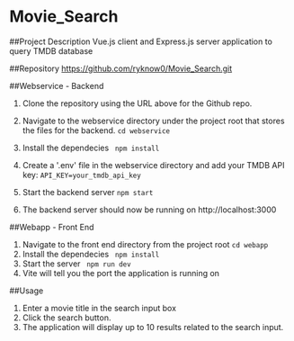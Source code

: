 # Movie_Search
##Project Description
Vue.js client and Express.js server application to query TMDB database

##Repository
https://github.com/ryknow0/Movie_Search.git


##Webservice - Backend

1. Clone the repository using the URL above for the Github repo.

2. Navigate to the webservice directory under the project root that stores the files for the backend.
    ```cd webservice```

3. Install the dependecies
    ``` npm install```
4. Create a '.env' file in the webservice directory and add your TMDB API key:
    ```API_KEY=your_tmdb_api_key```
5. Start the backend server
    ```npm start```
6. The backend server should now be running on http://localhost:3000

##Webapp - Front End

1. Navigate to the front end directory from the project root
```cd webapp```
2. Install the dependecies
    ``` npm install```
3. Start the server
``` npm run dev```
4. Vite will tell you the port the application is running on

##Usage
1. Enter a movie title in the search input box
2. Click the search button.
3. The application will display up to 10 results related to the search input.
